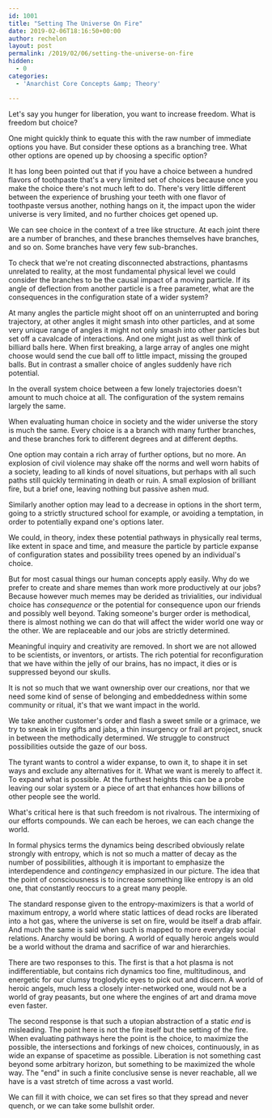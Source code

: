 ```yaml
---
id: 1001 
title: "Setting The Universe On Fire"
date: 2019-02-06T18:16:50+00:00
author: rechelon
layout: post
permalink: /2019/02/06/setting-the-universe-on-fire
hidden:
  - 0
categories:
  - 'Anarchist Core Concepts &amp; Theory'

---
```


Let's say you hunger for liberation, you want to increase freedom. What is freedom but choice? 

One might quickly think to equate this with the raw number of immediate options you have. But consider these options as a branching tree. What other options are opened up by choosing a specific option?

It has long been pointed out that if you have a choice between a hundred flavors of toothpaste that's a very limited set of choices because once you make the choice there's not much left to do. There's very little different between the experience of brushing your teeth with one flavor of toothpaste versus another, nothing hangs on it, the impact upon the wider universe is very limited, and no further choices get opened up.

We can see choice in the context of a tree like structure. At each joint there are a number of branches, and these branches themselves have branches, and so on. Some branches have very few sub-branches.

To check that we're not creating disconnected abstractions, phantasms unrelated to reality, at the most fundamental physical level we could consider the branches to be the causal impact of a moving particle. If its angle of deflection from another particle is a free parameter, what are the consequences in the configuration state of a wider system?

At many angles the particle might shoot off on an uninterrupted and boring trajectory, at other angles it might smash into other particles, and at some very unique range of angles it might not only smash into other particles but set off a cavalcade of interactions. And one might just as well think of billiard balls here. When first breaking, a large array of angles one might choose would send the cue ball off to little impact, missing the grouped balls. But in contrast a smaller choice of angles suddenly have rich potential.

In the overall system choice between a few lonely trajectories doesn't amount to much choice at all. The configuration of the system remains largely the same.

When evaluating human choice in society and the wider universe the story is much the same. Every choice is a a branch with many further branches, and these branches fork to different degrees and at different depths.

One option may contain a rich array of further options, but no more. An explosion of civil violence may shake off the norms and well worn habits of a society, leading to all kinds of novel situations, but perhaps with all such paths still quickly terminating in death or ruin. A small explosion of brilliant fire, but a brief one, leaving nothing but passive ashen mud.

Similarly another option may lead to a decrease in options in the short term, going to a strictly structured school for example, or avoiding a temptation, in order to potentially expand one's options later.

We could, in theory, index these potential pathways in physically real terms, like extent in space and time, and measure the particle by particle expanse of configuration states and possibility trees opened by an individual's choice.

But for most casual things our human concepts apply easily. Why do we prefer to create and share memes than work more productively at our jobs? Because however much memes may be derided as trivialities, our individual choice has *consequence* or the potential for consequence upon our friends and possibly well beyond. Taking someone's burger order is methodical, there is almost nothing we can do that will affect the wider world one way or the other. We are replaceable and our jobs are strictly determined.

Meaningful inquiry and creativity are removed. In short we are not allowed to be scientists, or inventors, or artists. The rich potential for reconfiguration that we have within the jelly of our brains, has no impact, it dies or is suppressed beyond our skulls.

It is not so much that we want ownership over our creations, nor that we need some kind of sense of belonging and embeddedness within some community or ritual, it's that we want impact in the world.

We take another customer's order and flash a sweet smile or a grimace, we try to sneak in tiny gifts and jabs, a thin insurgency or frail art project, snuck in between the methodically determined. We struggle to construct possibilities outside the gaze of our boss.

The tyrant wants to control a wider expanse, to own it, to shape it in set ways and exclude any alternatives for it. What we want is merely to affect it. To expand what is possible. At the furthest heights this can be a probe leaving our solar system or a piece of art that enhances how billions of other people see the world. 

What's critical here is that such freedom is not rivalrous. The intermixing of our efforts compounds. We can each be heroes, we can each change the world.

In formal physics terms the dynamics being described obviously relate strongly with entropy, which is not so much a matter of decay as the number of possibilities, although it is important to emphasize the interdependence and *contingency* emphasized in our picture. The idea that the point of consciousness is to increase something like entropy is an old one, that constantly reoccurs to a great many people.

The standard response given to the entropy-maximizers is that a world of maximum entropy, a world where static lattices of dead rocks are liberated into a hot gas, where the universe is set on fire, would be itself a drab affair. And much the same is said when such is mapped to more everyday social relations. Anarchy would be boring. A world of equally heroic angels would be a world without the drama and sacrifice of war and hierarchies.

There are two responses to this. The first is that a hot plasma is not indifferentiable, but contains rich dynamics too fine, multitudinous, and energetic for our clumsy troglodytic eyes to pick out and discern. A world of heroic angels, much less a closely inter-networked one, would not be a world of gray peasants, but one where the engines of art and drama move even faster.

The second response is that such a utopian abstraction of a static *end* is misleading. The point here is not the fire itself but the setting of the fire. When evaluating pathways here the point is the choice, to maximize the possible, the intersections and forkings of new choices, continuously, in as wide an expanse of spacetime as possible. Liberation is not something cast beyond some arbitrary horizon, but something to be maximized the whole way. The "end" in such a finite conclusive sense is never reachable, all we have is a vast stretch of time across a vast world.

We can fill it with choice, we can set fires so that they spread and never quench, or we can take some bullshit order.

